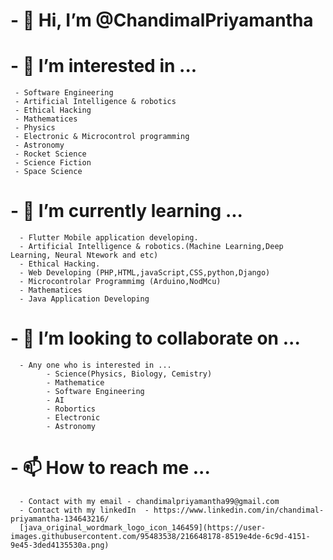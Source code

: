 # - 👋 Hi, I’m @ChandimalPriyamantha
# - 👀 I’m interested in ...
     - Software Engineering
     - Artificial Intelligence & robotics
     - Ethical Hacking
     - Mathematices
     - Physics
     - Electronic & Microcontrol programming
     - Astronomy
     - Rocket Science 
     - Science Fiction 
     - Space Science
  
# - 🌱 I’m currently learning ...
      - Flutter Mobile application developing.
      - Artificial Intelligence & robotics.(Machine Learning,Deep Learning, Neural Ntework and etc)
      - Ethical Hacking.
      - Web Developing (PHP,HTML,javaScript,CSS,python,Django)
      - Microcontrolar Programmimg (Arduino,NodMcu) 
      - Mathematices
      - Java Application Developing
# - 💞️ I’m looking to collaborate on ...
      - Any one who is interested in ...
            - Science(Physics, Biology, Cemistry)
            - Mathematice
            - Software Engineering
            - AI
            - Robortics
            - Electronic
            - Astronomy
# - 📫 How to reach me ...
      - Contact with my email - chandimalpriyamantha99@gmail.com
      - Contact with my linkedIn  - https://www.linkedin.com/in/chandimal-priyamantha-134643216/
      [java_original_wordmark_logo_icon_146459](https://user-images.githubusercontent.com/95483538/216648178-8519e4de-6c9d-4151-9e45-3ded4135530a.png)

<!---!

ChandimalPriyamantha/ChandimalPriyamantha is a ✨ special ✨ repository because its `README.md` (this file) appears on your GitHub profile.
You can click the Preview link to take a look at your changes.
--->
